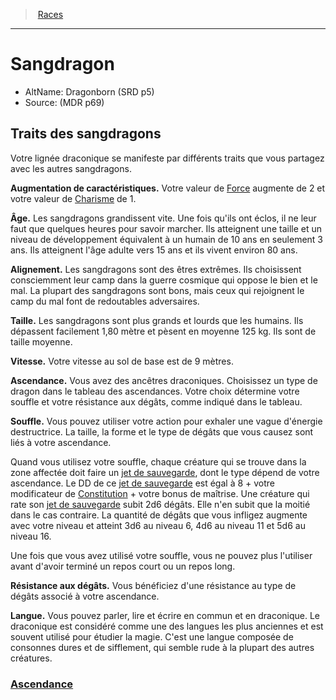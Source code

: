 ﻿---
!RaceItem
StrengthBonus: 2
CharismaBonus: 1
Age: Les sangdragons grandissent vite. Une fois qu'ils ont éclos, il ne leur faut que quelques heures pour savoir marcher. Ils atteignent une taille et un niveau de développement équivalent à un humain de 10 ans en seulement 3 ans. Ils atteignent l'âge adulte vers 15 ans et ils vivent environ 80 ans.
Alignment: Les sangdragons sont des êtres extrêmes. Ils choisissent consciemment leur camp dans la guerre cosmique qui oppose le bien et le mal. La plupart des sangdragons sont bons, mais ceux qui rejoignent le camp du mal font de redoutables adversaires.
Size: Les sangdragons sont plus grands et lourds que les humains. Ils dépassent facilement 1,80 mètre et pèsent en moyenne 125 kg. Ils sont de taille moyenne.
Speed: Votre vitesse au sol de base est de 9 mètres.
Languages: Vous pouvez parler, lire et écrire en commun et en draconique. Le draconique est considéré comme une des langues les plus anciennes et est souvent utilisé pour étudier la magie. C'est une langue composée de consonnes dures et de sifflement, qui semble rude à la plupart des autres créatures.
Id: dragonborn_hd.md#sangdragon
RootId: dragonborn_hd.md
ParentLink: races_hd.md#
Name: Sangdragon
ParentName: Races
NameLevel: 1
AltName: Dragonborn (SRD p5)
Source: (MDR p69)
Attributes: {}
---
>  [Races](races_hd.md#)

---


# Sangdragon

- AltName: Dragonborn (SRD p5)
- Source: (MDR p69)

## Traits des sangdragons

Votre lignée draconique se manifeste par différents traits que vous partagez avec les autres sangdragons.

**Augmentation de caractéristiques.** Votre valeur de [Force](hd_abilities_strength.md) augmente de 2 et votre valeur de [Charisme](hd_abilities_charisma.md) de 1.

**Âge.** Les sangdragons grandissent vite. Une fois qu'ils ont éclos, il ne leur faut que quelques heures pour savoir marcher. Ils atteignent une taille et un niveau de développement équivalent à un humain de 10 ans en seulement 3 ans. Ils atteignent l'âge adulte vers 15 ans et ils vivent environ 80 ans.

**Alignement.** Les sangdragons sont des êtres extrêmes. Ils choisissent consciemment leur camp dans la guerre cosmique qui oppose le bien et le mal. La plupart des sangdragons sont bons, mais ceux qui rejoignent le camp du mal font de redoutables adversaires.

**Taille.** Les sangdragons sont plus grands et lourds que les humains. Ils dépassent facilement 1,80 mètre et pèsent en moyenne 125 kg. Ils sont de taille moyenne.

**Vitesse.** Votre vitesse au sol de base est de 9 mètres.

**Ascendance.** Vous avez des ancêtres draconiques. Choisissez un type de dragon dans le tableau des ascendances. Votre choix détermine votre souffle et votre résistance aux dégâts, comme indiqué dans le tableau.

**Souffle.** Vous pouvez utiliser votre action pour exhaler une vague d'énergie destructrice. La taille, la forme et le type de dégâts que vous causez sont liés à votre ascendance.

Quand vous utilisez votre souffle, chaque créature qui se trouve dans la zone affectée doit faire un [jet de sauvegarde](hd_abilities_jets_de_sauvegarde.md), dont le type dépend de votre ascendance. Le DD de ce [jet de sauvegarde](hd_abilities_jets_de_sauvegarde.md) est égal à 8 + votre modificateur de [Constitution](hd_abilities_constitution.md) + votre bonus de maîtrise. Une créature qui rate son [jet de sauvegarde](hd_abilities_jets_de_sauvegarde.md) subit 2d6 dégâts. Elle n'en subit que la moitié dans le cas contraire. La quantité de dégâts que vous infligez augmente avec votre niveau et atteint 3d6 au niveau 6, 4d6 au niveau 11 et 5d6 au niveau 16.

Une fois que vous avez utilisé votre souffle, vous ne pouvez plus l'utiliser avant d'avoir terminé un repos court ou un repos long.

**Résistance aux dégâts.** Vous bénéficiez d'une résistance au type de dégâts associé à votre ascendance.

**Langue.** Vous pouvez parler, lire et écrire en commun et en draconique. Le draconique est considéré comme une des langues les plus anciennes et est souvent utilisé pour étudier la magie. C'est une langue composée de consonnes dures et de sifflement, qui semble rude à la plupart des autres créatures.



### [Ascendance](hd_dragonborn_ascendance.md)

